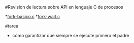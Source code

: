 #Revision de lectura sobre API en lenguaje C de procesos

*[fork-basico.c](fork-basico.c)
*[fork-wait.c](fork-wait.c)

#tarea

* cómo garantizar que siempre se ejecute primero el padre
